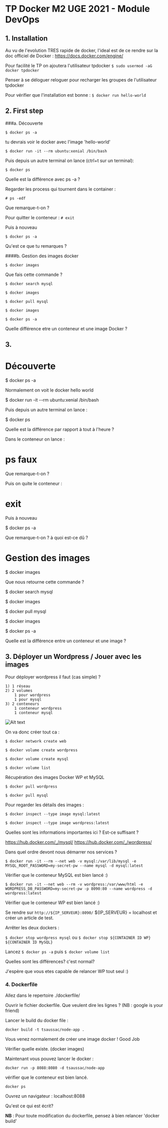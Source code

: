 # TP Docker M2 UGE  2021 - Module DevOps

## 1. Installation

Au vu de l'evolution TRES rapide de docker, l'ideal est de ce rendre sur la doc officiel de Docker :
https://docs.docker.com/engine/

Pour facilité le TP on ajoutera l'utilisateur tpdocker
`$ sudo usermod -aG docker tpdocker`

Penser à se déloguer reloguer pour recharger les groupes de l'utilisateur tpdocker

Pour vérifier que l'installation est bonne :
`$ docker run hello-world`

## 2. First step

###a. Découverte

`$ docker ps -a`

tu devrais voir le docker avec l'image 'hello-world'

`$ docker run -it --rm ubuntu:xenial /bin/bash`

Puis depuis un autre terminal on lance (ctrl+t sur un terminal):

`$ docker ps`

Quelle est la différence avec ps -a ?

Regarder les process qui tournent dans le container :

`# ps -edf`

Que remarque-t-on ?

Pour quitter le conteneur :
`# exit`

Puis à nouveau 

`$ docker ps -a`

Qu'est ce que tu remarques ?

####b. Gestion des images docker

`$ docker images`

Que fais cette commande ?

`$ docker search mysql`

`$ docker images`

`$ docker pull mysql`

`$ docker images`

`$ docker ps -a`

Quelle différence etre un conteneur et une image Docker ?

## 3. 
Découverte
==========

$ docker ps -a

Normalement on voit le docker hello world

$ docker run -it --rm ubuntu:xenial /bin/bash

Puis depuis un autre terminal on lance :

$ docker ps

Quelle est la différence par rapport à tout à l'heure ?

Dans le conteneur on lance :

# ps faux

Que remarque-t-on ?

Puis on quite le conteneur :

# exit

Puis à nouveau 

$ docker ps -a

Que remarque-t-on ? à quoi est-ce dû ?

Gestion des images
==================

$ docker images

Que nous retourne cette commande ?


$ docker search mysql


$ docker images

$ docker pull mysql

$ docker images

$ docker ps -a

Quelle est la différence entre un conteneur et une image ?

## 3. Déployer un Wordpress / Jouer avec les images


Pour déployer wordpress il faut (cas simple) ?

    1) 1 réseau
    2) 2 volumes
        1 pour wordpress
        1 pour mysql
    3) 2 conteneurs
        1 conteneur wordpress
        1 conteneur mysql

![Alt text](images/schemaDocker.png?raw=true)


On va donc créer tout ca : 

`$ docker network create web`

`$ docker volume create wordpress`

`$ docker volume create mysql`

`$ docker volume list`

Récupération des images Docker WP et MySQL

`$ docker pull wordpress`

`$ docker pull mysql`

Pour regarder les détails des images :

`$ docker inspect --type image mysql:latest`

`$ docker inspect --type image wordpress:latest`

Quelles sont les informations importantes ici ? Est-ce suffisant ? 

https://hub.docker.com/_/mysql/
https://hub.docker.com/_/wordpress/

Dans quel ordre devont nous démarrer nos services ?

`$ docker run -it --rm --net web -v mysql:/var/lib/mysql -e MYSQL_ROOT_PASSWORD=my-secret-pw --name mysql -d mysql:latest`

Vérifier que le conteneur MySQL est bien lancé :)

`$ docker run -it --net web --rm -v wordpress:/var/www/html -e WORDPRESS_DB_PASSWORD=my-secret-pw -p 8090:80 --name wordpress -d wordpress:latest`

Vérifier que le conteneur WP est bien lancé :)


Se rendre sur `http://${IP_SERVEUR}:8090/` ${IP_SERVEUR} = localhost et créer un article de test.

Arrêter les deux dockers :

`$ docker stop wordpress mysql`
ou
`$ docker stop ${CONTAINER ID WP} ${CONTAINER ID MySQL}`


Lancez `$ docker ps -a` puis `$ docker volume list` 

Quelles sont les différences? c'est normal?

J'espère que vous etes capable de relancer WP tout seul :)

### 4. Dockerfile

Allez dans le repertoire ./dockerfile/

Ouvrir le fichier dockerfile. Que veulent dire les lignes ? (NB : google is your friend) 

Lancer le build du docker file : 

`docker build -t tsaussac/node-app .`

Vous venez normalement de créer une image docker ! Good Job 

Vérifier quelle existe. (docker images)

Maintenant vous pouvez lancer le docker : 

`docker run -p 8088:8080 -d tsaussac/node-app`

vérifier que le conteneur est bien lancé.

`docker ps`


Ouvrez un navigateur : localhost:8088

Qu'est ce qui est écrit?

**NB** : Pour toute modification du dockerfile, pensez à bien relancer 'docker build'

